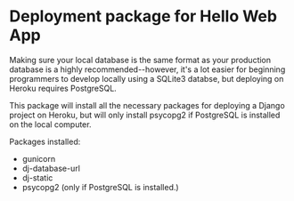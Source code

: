# Deployment package for Hello Web App

Making sure your local database is the same format as your production database
is a highly recommended--however, it's a lot easier for beginning programmers to
develop locally using a SQLite3 databse, but deploying on Heroku requires 
PostgreSQL.

This package will install all the necessary packages for deploying a Django
project on Heroku, but will only install psycopg2 if PostgreSQL is installed on
the local computer.

Packages installed:
* gunicorn
* dj-database-url
* dj-static
* psycopg2 (only if PostgreSQL is installed.)
